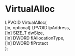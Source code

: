 # VirtualAlloc

LPVOID VirtualAlloc(   
   [in, optional] LPVOID lpAddress,   
   [in]           SIZE_T dwSize,   
   [in]           DWORD  flAllocationType,   
   [in]           DWORD  flProtect                                                                                                      
);                                             
                                                                                                   
